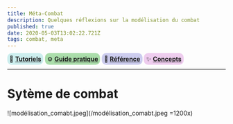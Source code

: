 ```yaml
---
title: Méta-Combat
description: Quelques réflexions sur la modélisation du combat
published: true
date: 2020-05-03T13:02:22.721Z
tags: combat, meta
---
```


<span style="background:#cceeee;padding:5px;border-radius:10px;">:baby_bottle: **[Tutoriels]**</span> <span style="background:#aaddaa;padding:5px;border-radius:10px;">:gear: **[Guide pratique]**</span> <span style="background:#ccccee;padding:5px;border-radius:10px;">:book: **[Référence]**</span> <span style="background:#eeccee;padding:5px;border-radius:10px;">:sparkles: **[Concepts]**</span>

[Tutoriels]: /sphérier/combat/premiers-pas
[Guide pratique]: /sphérier/combat/guides
[Référence]: /sphérier/combat/référence
[Concepts]: /sphérier/combat/concepts

---

# Sytème de combat
![modélisation_comabt.jpeg](/modélisation_comabt.jpeg =1200x)
